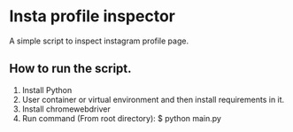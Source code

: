 # Insta profile inspector

A simple script to inspect instagram profile page.

## How to run the script.

1. Install Python
2. User container or virtual environment and then install requirements in it. 
3. Install chromewebdriver
4. Run command (From root directory):
        $ python main.py

